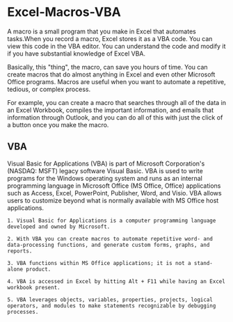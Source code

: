 # Excel-Macros-VBA

A macro is a small program that you make in Excel that automates tasks.When you record a macro, Excel stores it as a VBA code. You can view this code in the VBA editor. You can understand the code and modify it if you have substantial knowledge of Excel VBA. 

Basically, this "thing", the macro, can save you hours of time. You can create macros that do almost anything in Excel and even other Microsoft Office programs.
Macros are useful when you want to automate a repetitive, tedious, or complex process.

For example, you can create a macro that searches through all of the data in an Excel Workbook, compiles the important information, and emails that information through Outlook, and you can do all of this with just the click of a button once you make the macro.

## VBA

Visual Basic for Applications (VBA) is part of Microsoft Corporation's (NASDAQ: MSFT) legacy software Visual Basic. VBA is used to write programs for the Windows operating system and runs as an internal programming language in Microsoft Office (MS Office, Office) applications such as Access, Excel, PowerPoint, Publisher, Word, and Visio. VBA allows users to customize beyond what is normally available with MS Office host applications.

    1. Visual Basic for Applications is a computer programming language developed and owned by Microsoft.
    
    2. With VBA you can create macros to automate repetitive word- and data-processing functions, and generate custom forms, graphs, and reports.
    
    3. VBA functions within MS Office applications; it is not a stand-alone product.
    
    4. VBA is accessed in Excel by hitting Alt + F11 while having an Excel workbook present.
    
    5. VBA leverages objects, variables, properties, projects, logical operators, and modules to make statements recognizable by debugging processes.

